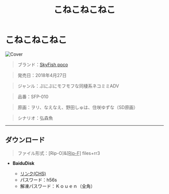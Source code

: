 ﻿---
layout: mypost
title: こねこねこねこ
categories: [SkyFish poco]
---

# こねこねこねこ

![Cover](180427_SkyFish_poco.jpg)

> ブランド：<a href="http://www.sky-fish.jp/sf-poco/poco_index.html" target="_blank">SkyFish poco</a>

> 発売日：2018年4月27日

> ジャンル：ぷにぷにモフモフな同棲系ネコミミADV

> 品番：SFP-010

> 原画：ヲリ、なえなえ、野田しゅは、住咲ゆずな（SD原画）

> シナリオ：弘森魚

---
## ダウンロード
> ファイル形式：[Rip-O]&<u>[Rip-F]</u> files+rr3

  - **BaiduDisk**

    - [リンク(CHS)](https://pan.baidu.com/s/1-RxGfn4xU0EYuQexYfMhsg)
    - パスワード：h56s
    - 解凍パスワード：Ｋｏｕｅｎ（全角）
